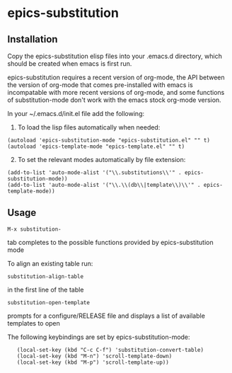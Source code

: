 # epics-substitution

## Installation
Copy the epics-substitution elisp files into your .emacs.d directory, which should be created when emacs is first run.

epics-substitution requires a recent version of org-mode, the API between the version of org-mode that comes pre-installed with emacs is incompatable with more recent versions of org-mode, and some functions of substitution-mode don't work with the emacs stock org-mode version.

In your ~/.emacs.d/init.el file add the following:

1) To load the lisp files automatically when needed:
```elisp
(autoload 'epics-substitution-mode "epics-substitution.el" "" t)
(autoload 'epics-template-mode "epics-template.el" "" t)
```
2) To set the relevant modes automatically by file extension:
```elisp
(add-to-list 'auto-mode-alist '("\\.substitutions\\'" . epics-substitution-mode))
(add-to-list 'auto-mode-alist '("\\.\\(db\\|template\\)\\'" . epics-template-mode))
```

## Usage
```elisp
M-x substitution-
```
tab completes to the possible functions provided by epics-substitution mode


To align an existing table run:
```elisp
substitution-align-table
```
in the first line of the table

```elisp
substitution-open-template
```
prompts for a configure/RELEASE file and displays a list
of available templates to open

The following keybindings are set by epics-substitution-mode:
```elisp
   (local-set-key (kbd "C-c C-f") 'substitution-convert-table)
   (local-set-key (kbd "M-n") 'scroll-template-down)
   (local-set-key (kbd "M-p") 'scroll-template-up))
```



